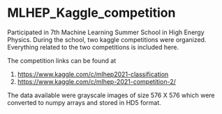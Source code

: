 # MLHEP_Kaggle_competition
Participated in 7th Machine Learning Summer School in High Energy Physics. During the school, two kaggle competitions were organized. Everything related to the two competitions is included here.

The competition links can be found at

1. https://www.kaggle.com/c/mlhep2021-classification
2. https://www.kaggle.com/c/mlhep-2021-competition-2/

The data available were grayscale images of size 576 X 576 which were converted to numpy arrays and stored in HD5 format.

